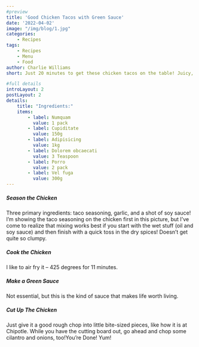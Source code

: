 ```yaml
---
#preview
title: 'Good Chicken Tacos with Green Sauce'
date: '2022-04-02'
image: "/img/blog/1.jpg"
categories:
    - Recipes
tags:
    - Recipes
    - Menu
    - Food
author: Charlie Williams
short: Just 20 minutes to get these chicken tacos on the table! Juicy, flavorful, and absolutely mindless in the best way.

#full details
introLayout: 2
postLayout: 2
details:
    title: "Ingredients:"
    items: 
        - label: Numquam
          value: 1 pack
        - label: Cupiditate
          value: 150g
        - label: Adipisicing
          value: 1kg
        - label: Dolorem obcaecati
          value: 3 Teaspoon
        - label: Porro
          value: 2 pack
        - label: Vel fuga
          value: 300g
---
```



##### Season the Chicken

Three primary ingredients: taco seasoning, garlic, and a shot of soy sauce! I’m showing the taco seasoning on the chicken first in this picture, but I’ve come to realize that mixing works best if you start with the wet stuff (oil and soy sauce) and then finish with a quick toss in the dry spices! Doesn’t get quite so clumpy.

##### Cook the Chicken

I like to air fry it – 425 degrees for 11 minutes.

##### Make a Green Sauce

Not essential, but this is the kind of sauce that makes life worth living.

##### Cut Up The Chicken

Just give it a good rough chop into little bite-sized pieces, like how it is at Chipotle. While you have the cutting board out, go ahead and chop some cilantro and onions, too!You’re Done! Yum!
